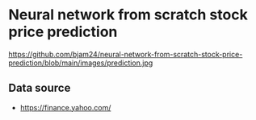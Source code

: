 # Neural network from scratch stock price prediction

https://github.com/bjam24/neural-network-from-scratch-stock-price-prediction/blob/main/images/prediction.jpg

## Data source
- https://finance.yahoo.com/
